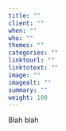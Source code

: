 ```yaml
---
title: ""
client: ""
when: ""
who: ""
themes: ""
categories: ""
linktourl: ""
linktotext: ""
image: ""
imagealt: ""
summary: ""
weight: 100
---
```


Blah blah
